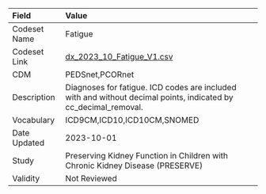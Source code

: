|Field        |Value                                                                                                           |
|:------------|:---------------------------------------------------------------------------------------------------------------|
|Codeset Name |Fatigue                                                                                                         |
|Codeset Link |[dx_2023_10_Fatigue_V1.csv](https://github.com/PEDSnet/Variable-Dictionary/blob/main/conditions/dx_2023_10_Fatigue_V1.csv.csv)|
|CDM          |PEDSnet,PCORnet                                                                                                 |
|Description  |Diagnoses for fatigue. ICD codes are included with and without decimal points, indicated by cc_decimal_removal. |
|Vocabulary   |ICD9CM,ICD10,ICD10CM,SNOMED                                                                                     |
|Date Updated |2023-10-01                                                                                                      |
|Study        |Preserving Kidney Function in Children with Chronic Kidney Disease (PRESERVE)                                   |
|Validity     |Not Reviewed                                                                                                    |

